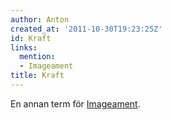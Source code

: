```yaml
---
author: Anton
created_at: '2011-10-30T19:23:25Z'
id: Kraft
links:
  mention:
  - Imageament
title: Kraft
---
```


En annan term för [Imageament].

  [Imageament]: Imageament
